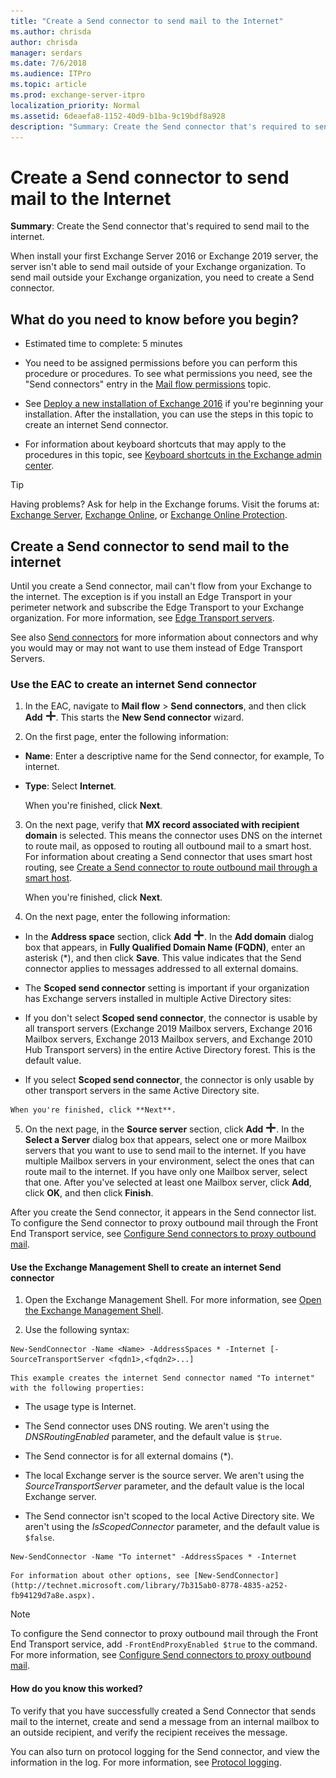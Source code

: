 ```yaml
---
title: "Create a Send connector to send mail to the Internet"
ms.author: chrisda
author: chrisda
manager: serdars
ms.date: 7/6/2018
ms.audience: ITPro
ms.topic: article
ms.prod: exchange-server-itpro
localization_priority: Normal
ms.assetid: 6deaefa8-1152-40d9-b1ba-9c19bdf8a928
description: "Summary: Create the Send connector that's required to send mail to the internet."
---
```


# Create a Send connector to send mail to the Internet

 **Summary**: Create the Send connector that's required to send mail to the internet.
  
When install your first Exchange Server 2016 or Exchange 2019 server, the server isn't able to send mail outside of your Exchange organization. To send mail outside your Exchange organization, you need to create a Send connector.
  
## What do you need to know before you begin?

- Estimated time to complete: 5 minutes
    
- You need to be assigned permissions before you can perform this procedure or procedures. To see what permissions you need, see the "Send connectors" entry in the [Mail flow permissions](../../permissions/feature-permissions/mail-flow-permissions.md) topic.
    
- See [Deploy a new installation of Exchange 2016](../../plan-and-deploy/deploy-new-installations/deploy-new-installations.md) if you're beginning your installation. After the installation, you can use the steps in this topic to create an internet Send connector.
    
- For information about keyboard shortcuts that may apply to the procedures in this topic, see [Keyboard shortcuts in the Exchange admin center](../../about-documentation/exchange-admin-center-keyboard-shortcuts.md).
    
> [!TIP]
> Having problems? Ask for help in the Exchange forums. Visit the forums at: [Exchange Server](https://go.microsoft.com/fwlink/p/?linkId=60612), [Exchange Online](https://go.microsoft.com/fwlink/p/?linkId=267542), or [Exchange Online Protection](https://go.microsoft.com/fwlink/p/?linkId=285351).
  
## Create a Send connector to send mail to the internet

Until you create a Send connector, mail can't flow from your Exchange to the internet. The exception is if you install an Edge Transport in your perimeter network and subscribe the Edge Transport to your Exchange organization. For more information, see [Edge Transport servers](../../architecture/edge-transport-servers/edge-transport-servers.md).
  
See also [Send connectors](send-connectors.md) for more information about connectors and why you would may or may not want to use them instead of Edge Transport Servers.
  
### Use the EAC to create an internet Send connector

1. In the EAC, navigate to **Mail flow** \> **Send connectors**, and then click **Add** ![Add icon](../../media/ITPro_EAC_AddIcon.png). This starts the **New Send connector** wizard.
    
2. On the first page, enter the following information:
    
  - **Name**: Enter a descriptive name for the Send connector, for example, To internet.
    
  - **Type**: Select **Internet**.
    
    When you're finished, click **Next**.
    
3. On the next page, verify that **MX record associated with recipient domain** is selected. This means the connector uses DNS on the internet to route mail, as opposed to routing all outbound mail to a smart host. For information about creating a Send connector that uses smart host routing, see [Create a Send connector to route outbound mail through a smart host](outbound-smart-host-routing.md).
    
    When you're finished, click **Next**.
    
4. On the next page, enter the following information:
    
  - In the **Address space** section, click **Add** ![Add icon](../../media/ITPro_EAC_AddIcon.png). In the **Add domain** dialog box that appears, in **Fully Qualified Domain Name (FQDN)**, enter an asterisk (\*), and then click **Save**. This value indicates that the Send connector applies to messages addressed to all external domains.
    
  - The **Scoped send connector** setting is important if your organization has Exchange servers installed in multiple Active Directory sites: 
    
  - If you don't select **Scoped send connector**, the connector is usable by all transport servers (Exchange 2019 Mailbox servers, Exchange 2016 Mailbox servers, Exchange 2013 Mailbox servers, and Exchange 2010 Hub Transport servers) in the entire Active Directory forest. This is the default value.
    
  -  If you select **Scoped send connector**, the connector is only usable by other transport servers in the same Active Directory site.
    
    When you're finished, click **Next**.
    
5. On the next page, in the **Source server** section, click **Add** ![Add icon](../../media/ITPro_EAC_AddIcon.png). In the **Select a Server** dialog box that appears, select one or more Mailbox servers that you want to use to send mail to the internet. If you have multiple Mailbox servers in your environment, select the ones that can route mail to the internet. If you have only one Mailbox server, select that one. After you've selected at least one Mailbox server, click **Add**, click **OK**, and then click **Finish**.
    
After you create the Send connector, it appears in the Send connector list. To configure the Send connector to proxy outbound mail through the Front End Transport service, see [Configure Send connectors to proxy outbound mail](proxy-outbound-mail.md).
  
#### Use the Exchange Management Shell to create an internet Send connector

1. Open the Exchange Management Shell. For more information, see [Open the Exchange Management Shell](http://technet.microsoft.com/library/63976059-25f8-4b4f-b597-633e78b803c0.aspx).
    
2. Use the following syntax:
    
  ```
  New-SendConnector -Name <Name> -AddressSpaces * -Internet [-SourceTransportServer <fqdn1>,<fqdn2>...]
  ```

    This example creates the internet Send connector named "To internet" with the following properties:
    
  - The usage type is Internet.
    
  - The Send connector uses DNS routing. We aren't using the _DNSRoutingEnabled_ parameter, and the default value is `$true`.
    
  - The Send connector is for all external domains (\*).
    
  - The local Exchange server is the source server. We aren't using the _SourceTransportServer_ parameter, and the default value is the local Exchange server.
    
  - The Send connector isn't scoped to the local Active Directory site. We aren't using the _IsScopedConnector_ parameter, and the default value is `$false`.
    
  ```
  New-SendConnector -Name "To internet" -AddressSpaces * -Internet
  ```

    For information about other options, see [New-SendConnector](http://technet.microsoft.com/library/7b315ab0-8778-4835-a252-fb94129d7a8e.aspx).
    
> [!NOTE]
> To configure the Send connector to proxy outbound mail through the Front End Transport service, add `-FrontEndProxyEnabled $true` to the command. For more information, see [Configure Send connectors to proxy outbound mail](proxy-outbound-mail.md).
  
#### How do you know this worked?

To verify that you have successfully created a Send Connector that sends mail to the internet, create and send a message from an internal mailbox to an outside recipient, and verify the recipient receives the message.
  
You can also turn on protocol logging for the Send connector, and view the information in the log. For more information, see [Protocol logging](protocol-logging.md).
  


